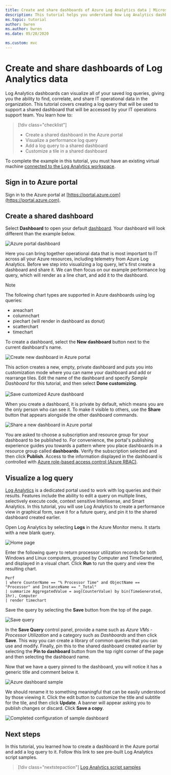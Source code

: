 ```yaml
---
title: Create and share dashboards of Azure Log Analytics data | Microsoft Docs
description: This tutorial helps you understand how Log Analytics dashboards can visualize all of your saved log queries, giving you a single lens to view your environment.
ms.topic: tutorial
author: bwren
ms.author: bwren
ms.date: 05/28/2020

ms.custom: mvc
---
```


# Create and share dashboards of Log Analytics data

Log Analytics dashboards can visualize all of your saved log queries, giving you the ability to find, correlate, and share IT operational data in the organization.  This tutorial covers creating a log query that will be used to support a shared dashboard that will be accessed by your IT operations support team.  You learn how to:

> [!div class="checklist"]
> * Create a shared dashboard in the Azure portal
> * Visualize a performance log query 
> * Add a log query to a shared dashboard 
> * Customize a tile in a shared dashboard

To complete the example in this tutorial, you must have an existing virtual machine [connected to the Log Analytics workspace](../vm/monitor-virtual-machine.md).  
 
## Sign in to Azure portal
Sign in to the Azure portal at [https://portal.azure.com](https://portal.azure.com). 

## Create a shared dashboard
Select **Dashboard** to open your default [dashboard](../../azure-portal/azure-portal-dashboards.md). Your dashboard will look different than the example below.

![Azure portal dashboard](media/tutorial-logs-dashboards/log-analytics-portal-dashboard.png)

Here you can bring together operational data that is most important to IT across all your Azure resources, including telemetry from Azure Log Analytics.  Before we step into visualizing a log query, let's first create a dashboard and share it.  We can then focus on our example performance log query, which will render as a line chart, and add it to the dashboard.  

> [!NOTE]
> The following chart types are supported in Azure dashboards using log queries:
> - areachart
> - columnchart
> - piechart (will render in dashboard as donut)
> - scatterchart
> - timechart

To create a dashboard, select the **New dashboard** button next to the current dashboard's name.

![Create new dashboard in Azure portal](media/tutorial-logs-dashboards/log-analytics-create-dashboard-01.png)

This action creates a new, empty, private dashboard and puts you into customization mode where you can name your dashboard and add or rearrange tiles. Edit the name of the dashboard and specify *Sample Dashboard* for this tutorial, and then select **Done customizing**.<br><br> ![Save customized Azure dashboard](media/tutorial-logs-dashboards/log-analytics-create-dashboard-02.png)

When you create a dashboard, it is private by default, which means you are the only person who can see it. To make it visible to others, use the **Share** button that appears alongside the other dashboard commands.

![Share a new dashboard in Azure portal](media/tutorial-logs-dashboards/log-analytics-share-dashboard.png) 

You are asked to choose a subscription and resource group for your dashboard to be published to. For convenience, the portal's publishing experience guides you towards a pattern where you place dashboards in a resource group called **dashboards**.  Verify the subscription selected and then click **Publish**.  Access to the information displayed in the dashboard is controlled with [Azure role-based access control (Azure RBAC)](../../role-based-access-control/role-assignments-portal.md).   

## Visualize a log query
[Log Analytics](../logs/log-analytics-tutorial.md) is a dedicated portal used to work with log queries and their results. Features include the ability to edit a query on multiple lines, selectively execute code, context sensitive Intellisense, and Smart Analytics. In this tutorial, you will use Log Analytics to create a performance view in graphical form, save it for a future query, and pin it to the shared dashboard created earlier.

Open Log Analytics by selecting **Logs** in the Azure Monitor menu. It starts with a new blank query.

![Home page](media/tutorial-logs-dashboards/homepage.png)

Enter the following query to return processor utilization records for both Windows and Linux computers, grouped by Computer and TimeGenerated, and displayed in a visual chart. Click **Run** to run the query and view the resulting chart.

```Kusto
Perf 
| where CounterName == "% Processor Time" and ObjectName == "Processor" and InstanceName == "_Total" 
| summarize AggregatedValue = avg(CounterValue) by bin(TimeGenerated, 1hr), Computer 
| render timechart
```

Save the query by selecting the **Save** button from the top of the page.

![Save query](media/tutorial-logs-dashboards/save-query.png)

In the **Save Query** control panel, provide a name such as *Azure VMs - Processor Utilization* and a category such as *Dashboards* and then click **Save**.  This way you can create a library of common queries that you can use and modify.  Finally, pin this to the shared dashboard created earlier by selecting the **Pin to dashboard** button from the top right corner of the page and then selecting the dashboard name.

Now that we have a query pinned to the dashboard, you will notice it has a generic title and comment below it.

![Azure dashboard sample](media/tutorial-logs-dashboards/log-analytics-modify-dashboard-01.png)

 We should rename it to something meaningful that can be easily understood by those viewing it.  Click the edit button to customize the title and subtitle for the tile, and then click **Update**.  A banner will appear asking you to publish changes or discard.  Click **Save a copy**.  

![Completed configuration of sample dashboard](media/tutorial-logs-dashboards/log-analytics-modify-dashboard-02.png)

## Next steps
In this tutorial, you learned how to create a dashboard in the Azure portal and add a log query to it.  Follow this link to see pre-built Log Analytics script samples.

> [!div class="nextstepaction"]
> [Log Analytics script samples](../powershell-samples.md)